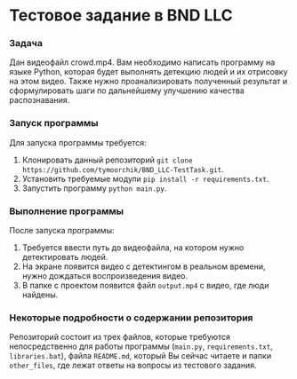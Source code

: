 # Тестовое задание в BND LLC

### Задача
Дан видеофайл crowd.mp4. Вам необходимо написать программу на языке Python, которая будет выполнять детекцию людей и их отрисовку на этом видео. 
Также нужно проанализировать полученный результат и сформулировать шаги по дальнейшему улучшению качества распознавания.

### Запуск программы

Для запуска программы требуется:

1) Клонировать данный репозиторий ``git clone https://github.com/tymoorchik/BND_LLC-TestTask.git``.
2) Установить требуемые модули ``pip install -r requirements.txt``.
3) Запустить программу ``python main.py``.

### Выполнение программы

После запуска программы:

1) Требуется ввести путь до видеофайла, на котором нужно детектировать людей.
2) На экране появится видео с детектингом в реальном времени, нужно дождаться воспроизведения видео.
3) В папке с проектом появится файл ``output.mp4`` с видео, где люди найдены.

### Некоторые подробности о содержании репозитория

Репозиторий состоит из трех файлов, которые требуются непосредственно для работы программы (``main.py``, ``requirements.txt``, ``libraries.bat``), файла ``README.md``, который Вы сейчас читаете и папки ``other_files``, где лежат ответы на вопросы из тестового задания.
